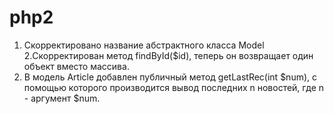 # php2
1. Скорректировано название абстрактного класса Model
2.Скорректирован метод findById($id), теперь он возвращает один объект вместо массива.
3. В модель Article добавлен публичный метод getLastRec(int $num), с помощью которого производится вывод последних n новостей, где n - аргумент $num.

